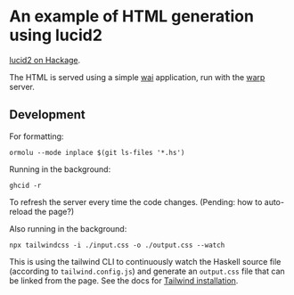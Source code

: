 # An example of HTML generation using lucid2

[lucid2 on Hackage](https://hackage.haskell.org/package/lucid2).

The HTML is served using a simple [wai](https://hackage.haskell.org/package/wai)
application, run with the [warp](https://hackage.haskell.org/package/warp) server.

## Development

For formatting:

```
ormolu --mode inplace $(git ls-files '*.hs')
```

Running in the background:

```
ghcid -r
```

To refresh the server every time the code changes. (Pending: how to auto-reload
the page?)

Also running in the background:

```
npx tailwindcss -i ./input.css -o ./output.css --watch
```

This is using the tailwind CLI to continuously watch the Haskell source file
(according to `tailwind.config.js`) and generate an `output.css` file that can
be linked from the page. See the docs for [Tailwind
installation](https://tailwindcss.com/docs/installation).
